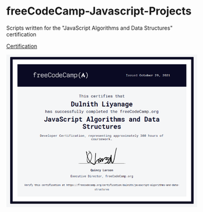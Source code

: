 # freeCodeCamp-Javascript-Projects
Scripts written for the "JavaScript Algorithms and Data Structures" certification


[Certification](https://www.freecodecamp.org/certification/dulnith/javascript-algorithms-and-data-structures)


![Certification](./certification.png)
